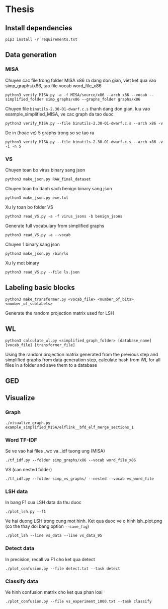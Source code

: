# Thesis

## Install dependencies

``` shell
pip3 install -r requirements.txt
```

## Data generation

### MISA
Chuyen cac file trong folder MISA x86 ra dang don gian, viet ket qua vao simp_graphs/x86, tao file vocab word_file_x86
``` shell
python3 verify_MISA.py -a -f MISA/source/x86 --arch x86 --vocab --simplified_folder simp_graphs/x86 --graphs_folder graphs/x86
```

Chuyen file `binutils-2.30-O1-dwarf.c.s` thanh dang don gian, luu vao example_simplified_MISA, ve cac graph da tao duoc
``` shell
python3 verify_MISA.py --file binutils-2.30-O1-dwarf.c.s --arch x86 -v
```
De in (hoac ve) 5 graphs trong so se tao ra
``` shell
python3 verify_MISA.py --file binutils-2.30-O1-dwarf.c.s --arch x86 -v -i -n 5
```


### VS

Chuyen toan bo virus binary sang json

``` shell
python3 make_json.py RAW_final_dataset
```
Chuyen toan bo danh sach benign binary sang json

``` shell
python3 make_json.py exe.txt
```

Xu ly toan bo folder VS
``` shell
python3 read_VS.py -a -f virus_jsons -b benign_jsons
```
Generate full vocabulary from simplified graphs

``` shell
python3 read_VS.py -a --vocab
```

Chuyen 1 binary sang json

``` shell
python3 make_json.py /bin/ls
```
Xu ly mot binary

``` shell
python3 read_VS.py --file ls.json
```

## Labeling basic blocks

``` shell
python3 make_transformer.py <vocab_file> <number_of_bits> <number_of_sublabels>

```

Generate the random projection matrix used for LSH

## WL

``` shell
python3 calculate_wl.py <simplified_graph_folder> [database_name] [vocab_file] [transformer_file]

```
Using the random projection matrix generated from the previous step and simplified graphs from data generation step, calculate hash from WL for all files in a folder and save them to a database

## GED

## Visualize
### Graph

``` shell
./visualize_graph.py example_simplified_MISA/elflink__bfd_elf_merge_sections_1
```

### Word TF-IDF

Se ve vao hai files _wc va _idf tuong ung (MISA)

``` shell
./tf_idf.py --folder simp_graphs/x86 --vocab word_file_x86

```

VS (can nested folder)

``` shell
./tf_idf.py --folder simp_vs_graphs/ --nested --vocab vs_word_file
```

### LSH data
In bang F1 cua LSH data da thu duoc

``` shell
./plot_lsh.py --f1
```

Ve hai duong LSH trong cung mot hinh. Ket qua duoc ve o hinh lsh_plot.png (co the thay doi bang option `--save_fig`)

``` shell
./plot_lsh --line vs_data --line vs_data_95
```


### Detect data

In precision, recall va F1 cho ket qua detect
``` shell
./plot_confusion.py --file detect.txt --task detect
```

### Classify data

Ve hinh confusion matrix cho ket qua phan loai
``` shell
./plot_confusion.py --file vs_experiment_1000.txt --task classify
```
